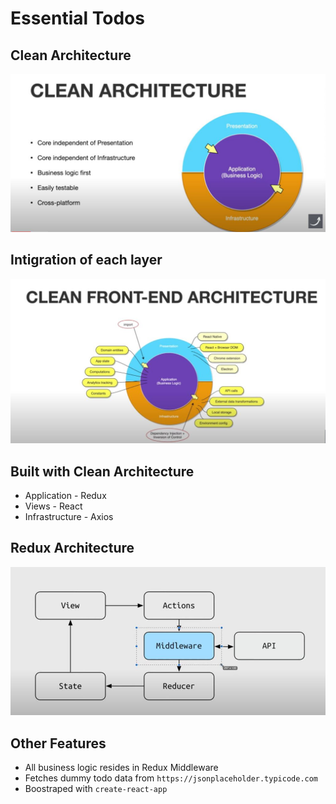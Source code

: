 # Essential Todos

## Clean Architecture 
![alt text](assets/images/Clearn%20Architecture.JPG)

## Intigration of each layer
![alt text](assets/images/Intigration%20Of%20Each%20layer.JPG)


## Built with Clean Architecture
- Application - Redux
- Views - React
- Infrastructure - Axios

## Redux Architecture
![alt text](assets/images//Redux%20Architecture.JPG)

## Other Features
- All business logic resides in Redux Middleware
- Fetches dummy todo data from `https://jsonplaceholder.typicode.com`
- Boostraped with `create-react-app`

